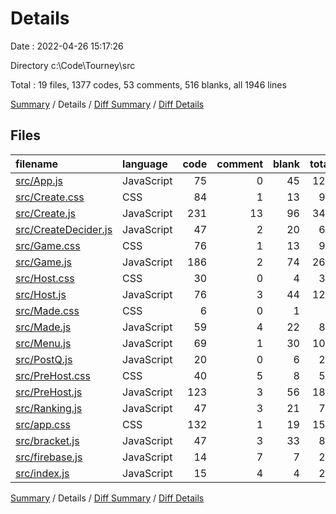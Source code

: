 # Details

Date : 2022-04-26 15:17:26

Directory c:\Code\Tourney\src

Total : 19 files,  1377 codes, 53 comments, 516 blanks, all 1946 lines

[Summary](results.md) / Details / [Diff Summary](diff.md) / [Diff Details](diff-details.md)

## Files
| filename | language | code | comment | blank | total |
| :--- | :--- | ---: | ---: | ---: | ---: |
| [src/App.js](/src/App.js) | JavaScript | 75 | 0 | 45 | 120 |
| [src/Create.css](/src/Create.css) | CSS | 84 | 1 | 13 | 98 |
| [src/Create.js](/src/Create.js) | JavaScript | 231 | 13 | 96 | 340 |
| [src/CreateDecider.js](/src/CreateDecider.js) | JavaScript | 47 | 2 | 20 | 69 |
| [src/Game.css](/src/Game.css) | CSS | 76 | 1 | 13 | 90 |
| [src/Game.js](/src/Game.js) | JavaScript | 186 | 2 | 74 | 262 |
| [src/Host.css](/src/Host.css) | CSS | 30 | 0 | 4 | 34 |
| [src/Host.js](/src/Host.js) | JavaScript | 76 | 3 | 44 | 123 |
| [src/Made.css](/src/Made.css) | CSS | 6 | 0 | 1 | 7 |
| [src/Made.js](/src/Made.js) | JavaScript | 59 | 4 | 22 | 85 |
| [src/Menu.js](/src/Menu.js) | JavaScript | 69 | 1 | 30 | 100 |
| [src/PostQ.js](/src/PostQ.js) | JavaScript | 20 | 0 | 6 | 26 |
| [src/PreHost.css](/src/PreHost.css) | CSS | 40 | 5 | 8 | 53 |
| [src/PreHost.js](/src/PreHost.js) | JavaScript | 123 | 3 | 56 | 182 |
| [src/Ranking.js](/src/Ranking.js) | JavaScript | 47 | 3 | 21 | 71 |
| [src/app.css](/src/app.css) | CSS | 132 | 1 | 19 | 152 |
| [src/bracket.js](/src/bracket.js) | JavaScript | 47 | 3 | 33 | 83 |
| [src/firebase.js](/src/firebase.js) | JavaScript | 14 | 7 | 7 | 28 |
| [src/index.js](/src/index.js) | JavaScript | 15 | 4 | 4 | 23 |

[Summary](results.md) / Details / [Diff Summary](diff.md) / [Diff Details](diff-details.md)